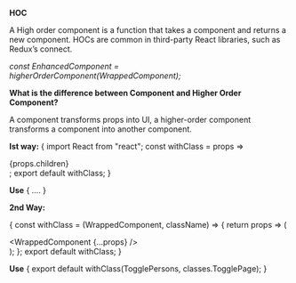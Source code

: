 <b>HOC</b>
<p> A High order component is a function that takes a component and returns a new component. HOCs are common in third-party React libraries, such as Redux’s connect.</p> 
 
<i>const EnhancedComponent = higherOrderComponent(WrappedComponent);</i>

<b>What is the difference between Component and Higher Order Component?</b>
<p>A component transforms props into UI, a higher-order component transforms a component into another component.</p>

<b>Ist way:</b>
{
    import React from "react";
    const withClass = props => 
        <div className={props.classes}>{props.children}</div>;
    export default withClass;
}

<b>Use</b>
{
    <WithClass classes="main">.... </WithClass>
}


<b>2nd Way:</b>

{
    const withClass = (WrappedComponent, className) => {
    return props => (
    <div className={className}>
        <WrappedComponent {...props} />
    </div>
    );
    };
    export default withClass;
}

<b>Use</b>
{
    export default withClass(TogglePersons, classes.TogglePage);
}